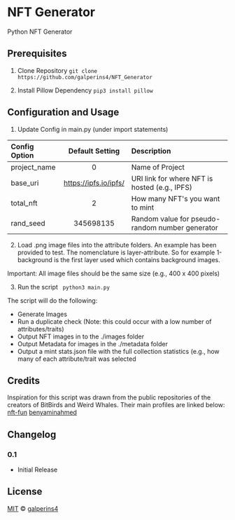 # NFT Generator
Python NFT Generator

## Prerequisites

1. Clone Repository
```git clone https://github.com/galperins4/NFT_Generator```

2. Install Pillow Dependency
``` pip3 install pillow ```

## Configuration and Usage

1. Update Config in main.py (under import statements)

| Config Option | Default Setting | Description | 
| :--- | :---: | :--- |
| project_name | 0 | Name of Project |
| base_uri | https://ipfs.io/ipfs/ | URI link for where NFT is hosted (e.g., IPFS) |
| total_nft| 2 | How many NFT's you want to mint |
| rand_seed| 345698135 | Random value for pseudo-random number generator |

2. Load .png image files into the attribute folders. An example has been provided to test. The nomenclature is layer-attribute. So for example 1-background is the first layer used which contains background images. 

Important: All image files should be the same size (e.g., 400 x 400 pixels)

3. Run the script
``` python3 main.py```

The script will do the following:
 - Generate Images
 - Run a duplicate check (Note: this could occur with a low number of attributes/traits)
 - Output NFT images in to the ./images folder
 - Output Metadata for images in the ./metadata folder
 - Output a mint stats.json file with the full collection statistics (e.g., how many of each attribute/trait was selected

## Credits
Inspiration for this script was drawn from the public repositories of the creators of BitBirds and Weird Whales. Their main profiles are linked below:
[nft-fun](https://github.com/nft-fun)
[benyaminahmed](https://github.com/benyaminahmed)

## Changelog

### 0.1
 - Initial Release

## License
[MIT](LICENSE) © [galperins4](https://github.com/galperins4)
